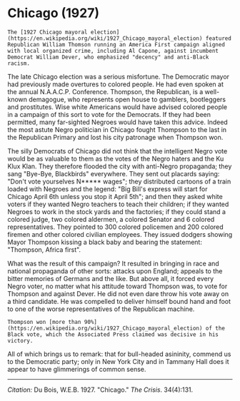 <!--
title:   Chicago
author:  Du Bois, W.E.B.
journal: The Crisis
year:    1927
volume:  34
issue:   4
pages:   131
-->
# Chicago (1927)

```{margin}
The [1927 Chicago mayoral election](https://en.wikipedia.org/wiki/1927_Chicago_mayoral_election) featured Republican William Thomson running an America First campaign aligned with local organized crime, including Al Capone, against incumbent Democrat William Dever, who emphasized "decency" and anti-Black racism.
```

The late Chicago election was a serious misfortune. The Democratic mayor had previously made overtures to colored people. He had even spoken at the annual N.A.A.C.P. Conference. Thompson, the Republican, is a well-known demagogue, who represents open house to gamblers, bootleggers and prostitutes. Wise white Americans would have advised colored people in a campaign of this sort to vote for the Democrats. If they had been permitted, many far-sighted Negroes would have taken this advice. Indeed the most astute Negro politician in Chicago fought Thompson to the last in the Republican Primary and lost his city patronage when Thompson won.

The silly Democrats of Chicago did not think that the intelligent Negro vote would be as valuable to them as the votes of the Negro haters and the Ku Klux Klan. They therefore flooded the city with anti-Negro propaganda; they sang "Bye-Bye, Blackbirds" everywhere. They sent out placards saying: "Don't vote yourselves N***** wages"; they distributed cartoons of a train loaded with Negroes and the legend: "Big Bill's express will start for Chicago April 6th unless you stop it April 5th"; and then they asked white voters if they wanted Negro teachers to teach their children; if they wanted Negroes to work in the stock yards and the factories; if they could stand a colored judge, two colored aldermen, a colored Senator and 6 colored representatives. They pointed to 300 colored policemen and 200 colored firemen and other colored civilian employees. They issued dodgers showing Mayor Thompson kissing a black baby and bearing the statement: "Thompson, Africa first".

What was the result of this campaign? It resulted in bringing in race and national propaganda of other sorts: attacks upon England; appeals to the bitter memories of Germans and the like. But above all, it forced every Negro voter, no matter what his attitude toward Thompson was, to vote for Thompson and against Dever. He did not even dare throw his vote away on a third candidate. He was compelled to deliver himself bound hand and foot to one of the worse representatives of the Republican machine.

```{margin}
Thompson won [more than 90%](https://en.wikipedia.org/wiki/1927_Chicago_mayoral_election) of the Black vote, which the Associated Press claimed was decisive in his victory.
```

All of which brings us to remark: that for bull-headed asininity, commend us to the Democratic party; only in New York City and in Tammany Hall does it appear to have glimmerings of common sense.

_________________
*Citation:* Du Bois, W.E.B. 1927. "Chicago." *The Crisis*. 34(4):131.
